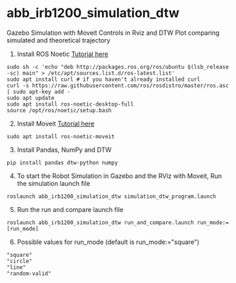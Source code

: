 # abb_irb1200_simulation_dtw
Gazebo Simulation with Moveit Controls in Rviz and DTW Plot comparing simulated and theoretical trajectory

1. Install ROS Noetic [Tutorial here](https://wiki.ros.org/noetic/Installation/Ubuntu)
```
sudo sh -c 'echo "deb http://packages.ros.org/ros/ubuntu $(lsb_release -sc) main" > /etc/apt/sources.list.d/ros-latest.list'
sudo apt install curl # if you haven't already installed curl
curl -s https://raw.githubusercontent.com/ros/rosdistro/master/ros.asc | sudo apt-key add -
sudo apt update
sudo apt install ros-noetic-desktop-full
source /opt/ros/noetic/setup.bash
```

2. Install Moveit [Tutorial here](https://moveit.ros.org/install/)
```
sudo apt install ros-noetic-moveit
```

3. Install Pandas, NumPy and DTW
```
pip install pandas dtw-python numpy
```

4. To start the Robot Simulation in Gazebo and the RViz with Moveit, Run the simulation launch file
```
roslaunch abb_irb1200_simulation_dtw simulation_dtw_program.launch
```

5. Run the run and compare launch file
```
roslaunch abb_irb1200_simulation_dtw run_and_compare.launch run_mode:=[run_mode]
```

6. Possible values for run_mode (default is run_mode:="square")
```
"square"
"circle"
"line"
"random-valid"
```
